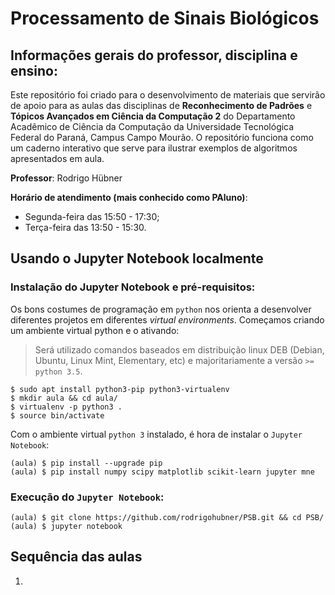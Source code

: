 # Processamento de Sinais Biológicos

## Informações gerais do professor, disciplina e ensino:

Este repositório foi criado para o desenvolvimento de materiais que servirão de apoio para as aulas das disciplinas de **Reconhecimento de Padrões** e **Tópicos Avançados em Ciência da Computação 2** do Departamento Acadêmico de Ciência da Computação da Universidade Tecnológica Federal do Paraná, Campus Campo Mourão. O repositório funciona como um caderno interativo que serve para ilustrar exemplos de algoritmos apresentados em aula.

**Professor**: Rodrigo Hübner

**Horário de atendimento (mais conhecido como PAluno)**:
- Segunda-feira das 15:50 - 17:30;
- Terça-feira das 13:50 - 15:30.

## Usando o Jupyter Notebook localmente

### Instalação do Jupyter Notebook e pré-requisitos:

Os bons costumes de programação em `python` nos orienta a desenvolver diferentes projetos em diferentes *virtual environments*. Começamos criando um ambiente virtual python e o ativando:

> Será utilizado comandos baseados em distribuição linux DEB (Debian, Ubuntu, Linux Mint, Elementary, etc) e majoritariamente a versão `>= python 3.5`.

```
$ sudo apt install python3-pip python3-virtualenv
$ mkdir aula && cd aula/
$ virtualenv -p python3 .
$ source bin/activate
```

Com o ambiente virtual `python 3` instalado, é hora de instalar o `Jupyter Notebook`:

```
(aula) $ pip install --upgrade pip
(aula) $ pip install numpy scipy matplotlib scikit-learn jupyter mne
```

### Execução do `Jupyter Notebook`:

```
(aula) $ git clone https://github.com/rodrigohubner/PSB.git && cd PSB/
(aula) $ jupyter notebook
```

## Sequência das aulas

1. 